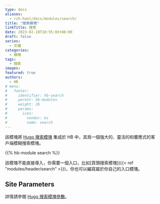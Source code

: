 ```yaml
---
type: docs
aliases:
  - /zh-hant/docs/modules/search/
title: "搜索模塊"
linkTitle: 搜索
date: 2023-02-18T18:55:03+08:00
draft: false
series:
  - 文檔
categories:
  - 模塊
tags:
  - 搜索
images:
featured: true
authors:
  - HB
# menu:
#   footer:
#     identifier: hb-search
#     parent: hb-modules
#     weight: 26
#     params:
#       icon:
#         vendor: bs
#         name: search
---
```


該模塊將 [Hugo 搜索模塊](https://github.com/hugomods/search) 集成於 HB 中，其爲一個強大的、靈活的和響應式的客戶端模糊搜索模塊。

<!--more-->

{{% hb-module search %}}

該模塊不能直接導入，你需要一個入口，比如[頁頭搜索模塊]({{< ref "modules/header/search" >}})，你也可以編寫屬於你自己的入口模塊。

## Site Parameters

詳情請參閱 [Hugo 搜索模塊參數](https://hugomods.com/en/docs/search/#site-parameters)。
